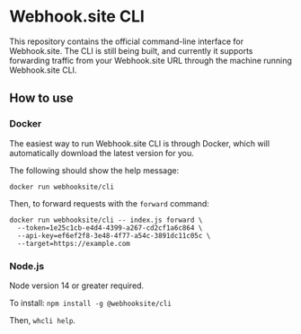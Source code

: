 # Webhook.site CLI

This repository contains the official command-line interface for Webhook.site. 
The CLI is still being built, and currently it supports forwarding traffic from
your Webhook.site URL through the machine running Webhook.site CLI.

## How to use

### Docker

The easiest way to run Webhook.site CLI is through Docker, which will 
automatically download the latest version for you.

The following should show the help message:

```shell
docker run webhooksite/cli
```

Then, to forward requests with the `forward` command:

```shell
docker run webhooksite/cli -- index.js forward \
  --token=1e25c1cb-e4d4-4399-a267-cd2cf1a6c864 \
  --api-key=ef6ef2f8-3e48-4f77-a54c-3891dc11c05c \ 
  --target=https://example.com
```

### Node.js

Node version 14 or greater required.

To install: `npm install -g @webhooksite/cli`

Then, `whcli help`.